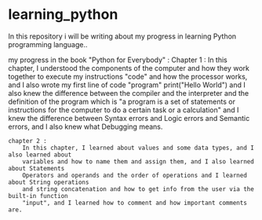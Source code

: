 # learning_python
In this repository i will be writing about my progress in learning Python programming language..

my progress in the book "Python for Everybody" :
    Chapter 1 :
        In this chapter, I understood the components of the computer and how they work together
        to execute my instructions "code" and how the processor works, and I also wrote my first
        line of code "program" 
        print("Hello World")
        and I also knew the difference between the compiler and the interpreter and the definition
        of the program which is "a program is a set of statements or instructions for the computer
        to do a certain task or a calculation" and I knew the difference between Syntax errors and
        Logic errors and Semantic errors, and I also knew what Debugging means.
    

    chapter 2 :
        In this chapter, I learned about values and some data types, and I also learned about
        variables and how to name them and assign them, and I also learned about Statements 
        Operators and operands and the order of operations and I learned about String operations
        and string concatenation and how to get info from the user via the built-in function 
        "input", and I learned how to comment and how important comments are. 

